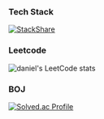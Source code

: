 <br>

### Tech Stack
[![StackShare](http://img.shields.io/badge/tech-stack-0690fa.svg?style=flat)](https://stackshare.io/donghyunmain/main)
<br>

### Leetcode
![daniel's LeetCode stats](https://leetcard.jacoblin.cool/donghyun-daniel?ext=contest)
<br>

### BOJ
[![Solved.ac Profile](http://mazassumnida.wtf/api/v2/generate_badge?boj=zidane92)](https://solved.ac/zidane92e)

